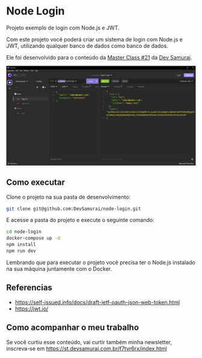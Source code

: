 # Node Login

Projeto exemplo de login com Node.js e JWT.

Com este projeto você poderá criar um sistema de login com Node.js e JWT, utilizando qualquer banco de dados como banco de dados.

Ele foi desenvolvido para o conteúdo da [Master Class #21](https://www.youtube.com/watch?v=xxx) da [Dev Samurai](https://devsamurai.com.br).

![](./docs/screenshot.png)

## Como executar

Clone  o projeto na sua pasta de desenvolvimento:

```sh
git clone git@github.com:DevSamurai/node-login.git
```

E acesse a pasta do projeto e execute o seguinte comando:

```sh
cd node-login
docker-compose up -d
npm install
npm run dev
```

Lembrando que para executar o projeto você precisa ter o Node.js instalado na sua máquina juntamente com o Docker.


## Referencias

- https://self-issued.info/docs/draft-ietf-oauth-json-web-token.html
- https://jwt.io/

## Como acompanhar o meu trabalho

Se você curtiu esse conteúdo, vai curtir também minha newsletter, inscreva-se em <https://st.devsamurai.com.br/f7tvr6rx/index.html>
